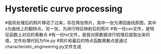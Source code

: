 # Hysteretic curve processing
#我将处理后的照片移动了过来，存在两张照片，其中一张为滞回曲线原图，其中x为曲线上的翻转点，另一张，为进行特征映射后的照片
#有一份csv文件，是特征函数上对应的离散点
#有一份txt文件，是我对原数据进行梳理后提取出来的值，文件处理代码为file.py
#照片和最后的特点函数离散点是通过characteristic_engineering.py文件生成